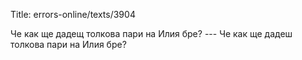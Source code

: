 Title: errors-online/texts/3904

Че как ще дадещ толкова пари на Илия бре? --- Че как ще дадеш толкова пари на Илия бре?
